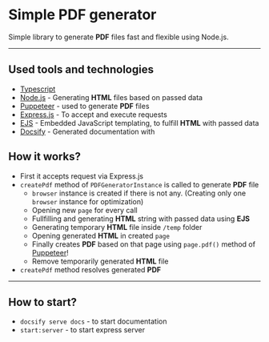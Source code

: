 # Simple PDF generator 

Simple library to generate **PDF** files fast and flexible using Node.js. 

***

## Used tools and technologies

- [Typescript](https://www.typescriptlang.org/) 
- [Node.js](https://nodejs.org/en/) - Generating **HTML** files based on passed data
- [Puppeteer](https://github.com/puppeteer/puppeteer) - used to generate **PDF** files
- [Express.js](https://expressjs.com/) - To accept and execute requests
- [EJS](https://ejs.co/) - Embedded JavaScript templating, to fulfill **HTML** with passed data
- [Docsify](https://docsify.js.org/#/) - Generated documentation with


## How it works?

- First it accepts request via Express.js
- `createPdf` method of `PDFGeneratorInstance` is called to generate **PDF** file
  - `browser` instance is created if there is not any. (Creating only one `browser` instance for optimization)
  - Opening new `page` for every call
  - Fullfilling and generating **HTML** string with passed data using **EJS**
  - Generating temporary **HTML** file inside `/temp` folder
  - Opening generated **HTML** in created `page`
  - Finally creates **PDF** based on that page using `page.pdf()` method of [Puppeteer](https://github.com/puppeteer/puppeteer)!
  - Remove temporarily generated **HTML** file
- `createPdf` method resolves generated **PDF**

***

## How to start?

- `docsify serve docs` - to start documentation
- `start:server` - to start express server
